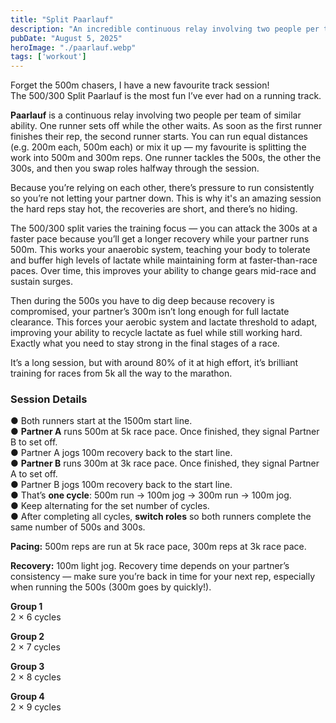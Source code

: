 ```yaml
---
title: "Split Paarlauf"
description: "An incredible continuous relay involving two people per team. The 500/300 Split Paarlauf session is tough but the most fun you can have on a running track."
pubDate: "August 5, 2025"
heroImage: "./paarlauf.webp"
tags: ['workout']
---
```


Forget the 500m chasers, I have a new favourite track session!  
The 500/300 Split Paarlauf is the most fun I’ve ever had on a running track.  

**Paarlauf** is a continuous relay involving two people per team of similar ability. One runner sets off while the other waits. As soon as the first runner finishes their rep, the second runner starts. You can run equal distances (e.g. 200m each, 500m each) or mix it up — my favourite is splitting the work into 500m and 300m reps. One runner tackles the 500s, the other the 300s, and then you swap roles halfway through the session.

Because you’re relying on each other, there’s pressure to run consistently so you’re not letting your partner down. This is why it's an amazing session the hard reps stay hot, the recoveries are short, and there’s no hiding.

The 500/300 split varies the training focus — you can attack the 300s at a faster pace because you’ll get a longer recovery while your partner runs 500m. This works your anaerobic system, teaching your body to tolerate and buffer high levels of lactate while maintaining form at faster-than-race paces. Over time, this improves your ability to change gears mid-race and sustain surges.

Then during the 500s you have to dig deep because recovery is compromised, your partner’s 300m isn’t long enough for full lactate clearance. This forces your aerobic system and lactate threshold to adapt, improving your ability to recycle lactate as fuel while still working hard. Exactly what you need to stay strong in the final stages of a race.

It’s a long session, but with around 80% of it at high effort, it’s brilliant training for races from 5k all the way to the marathon.

### Session Details

● Both runners start at the 1500m start line.  
● **Partner A** runs 500m at 5k race pace. Once finished, they signal Partner B to set off.  
● Partner A jogs 100m recovery back to the start line.  
● **Partner B** runs 300m at 3k race pace. Once finished, they signal Partner A to set off.  
● Partner B jogs 100m recovery back to the start line.  
● That’s **one cycle**: 500m run → 100m jog → 300m run → 100m jog.  
● Keep alternating for the set number of cycles.  
● After completing all cycles, **switch roles** so both runners complete the same number of 500s and 300s.  

**Pacing:** 500m reps are run at 5k race pace, 300m reps at 3k race pace.

**Recovery:** 100m light jog. Recovery time depends on your partner’s consistency — make sure you’re back in time for your next rep, especially when running the 500s (300m goes by quickly!).

**Group 1**  
2 × 6 cycles

**Group 2**  
2 × 7 cycles

**Group 3**  
2 × 8 cycles

**Group 4**  
2 × 9 cycles
